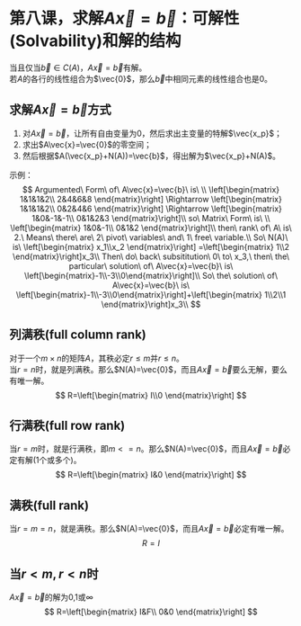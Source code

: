 # 第八课，求解$A\vec{x}=\vec{b}$：可解性(Solvability)和解的结构

当且仅当$\vec{b}\in C(A)$，$A\vec{x}=\vec{b}$有解。<br>
若$A$的各行的线性组合为$\vec{0}$，那么$\vec{b}$中相同元素的线性组合也是$0$。<br>

## 求解$A\vec{x}=\vec{b}$方式
1. 对$A\vec{x}=\vec{b}$，让所有自由变量为$0$，然后求出主变量的特解$\vec{x_p}$；<br>
2. 求出$A\vec{x}=\vec{0}$的零空间；<br>
3. 然后根据$A(\vec{x_p}+N(A))=\vec{b}$，得出解为$\vec{x_p}+N(A)$。<br>

示例：<br>
$$
Argumented\ Form\ of\ A\vec{x}=\vec{b}\ is\ \\
\left[\begin{matrix}
1&1&1&2\\
2&4&6&8
\end{matrix}\right]
\Rightarrow
\left[\begin{matrix}
1&1&1&2\\
0&2&4&6
\end{matrix}\right]
\Rightarrow
\left[\begin{matrix}
1&0&-1&-1\\
0&1&2&3
\end{matrix}\right]\\
so\ Matrix\ Form\ is\ \\ 
\left[\begin{matrix}
1&0&-1\\
0&1&2
\end{matrix}\right]\\
then\ rank\ of\ A\ is\ 2.\ Means\ there\ are\ 2\ pivot\ variables\ and\  1\ free\ variable.\\
So\ N(A)\ is\ 
\left[\begin{matrix}
x_1\\x_2
\end{matrix}\right]
=\left[\begin{matrix}
1\\2
\end{matrix}\right]x_3\\
Then\ do\ back\ subsititution\ 0\ to\ x_3,\ then\ the\ particular\ solution\ of\ A\vec{x}=\vec{b}\ is\ \left[\begin{matrix}-1\\-3\\0\end{matrix}\right]\\
So\ the\ solution\ of\ A\vec{x}=\vec{b}\ is\ \left[\begin{matrix}-1\\-3\\0\end{matrix}\right]+\left[\begin{matrix}
1\\2\\1
\end{matrix}\right]x_3\\
$$

## 列满秩(full column rank)
对于一个$m\times n$的矩阵$A$，其秩必定$r \le m$并$r \le n$。<br>
当$r=n$时，就是列满秩。那么$N(A)=\vec{0}$，而且$A\vec{x}=\vec{b}$要么无解，要么有唯一解。<br>
$$
R=\left[\begin{matrix}
I\\0
\end{matrix}\right]
$$

## 行满秩(full row rank)
当$r=m$时，就是行满秩，即$m<=n$。那么$N(A)=\vec{0}$，而且$A\vec{x}=\vec{b}$必定有解(1个或多个)。<br>
$$
R=\left[\begin{matrix}
I&0
\end{matrix}\right]
$$

## 满秩(full rank)
当$r=m=n$，就是满秩。那么$N(A)=\vec{0}$，而且$A\vec{x}=\vec{b}$必定有唯一解。<br>
$$
R=I
$$

## 当$r<m,r<n$时
$A\vec{x}=\vec{b}$的解为$0$,$1$或$\infty$<br>
$$
R=\left[\begin{matrix}
I&F\\
0&0
\end{matrix}\right]
$$